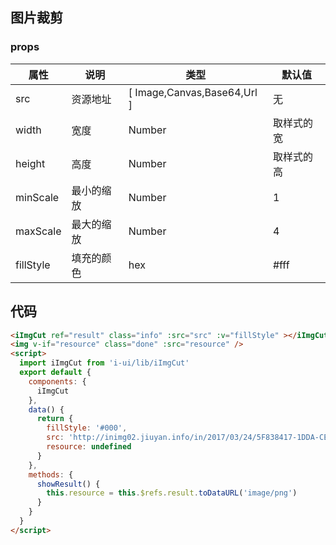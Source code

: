 ## 图片裁剪
<template>
  <iImgCut ref="result" class="info" :src="src" :fillStyle="fillStyle" :width="400" :height="400"></iImgCut>
  <iImgCut ref="result1" class="info1" :src="src" :fillStyle="fillStyle">
     <div class="mask"></div>
  </iImgCut>
  <img v-if="resource" class="done" :src="resource" />
  <img v-if="resource1" class="done" :src="resource1" />
<br />
<i-button type="primary">选择图片 
   <iImgUpload @done="addImg" />
</i-button>
<i-button type="primary" @click="showResult">查看结果</i-button>
</template>
<style lang="scss">
  .info {
    transform: translate(0,-100px);
    width: 300px;
    height: 300px;
    display:inline-block;
    canvas {
      width: 100%;
      height: 100%;
    }
  }
  .info1 {
    margin: 100px 0;
    width: 300px;
    height: 100px;
    display:inline-block;
    position: relative;
    canvas {
      transform: translate(0,-100px);
      width: 300px;
      height: 300px;
      pointer-events: none;
    }
    .mask {
      transform: translate(0,-100px);
      position: absolute;
      left: 0;
      top: 0;
      width: 300px;
      height: 300px;
      border: 100px solid rgba(0,0,0,.4);
      border-left: none;
      border-right: none;
      box-sizing: border-box;
      pointer-events: none;
    }
  }
  .done {
    border: 1px solid #000;
  }
</style>
<script>
  import iImgCut from 'i-ui/lib/iImgCut'
  import iImgUpload from 'i-ui/lib/iImgUpload'
  export default {
    components: {
      iImgUpload,
      iImgCut
    },
    data() {
      return {
        fillStyle: '#fff',
        src: '',
        resource: undefined,
        resource1: undefined
      }
    },
    methods: {
      addImg (file) {
        this.src = file.toDataURL('image/png')
      },
      showResult() {
        this.resource = this.$refs.result.toDataURL('image/png')
        this.resource1 = this.$refs.result1.toDataURL('image/png')
      }
    }
  }
</script>

### props
 |属性 | 说明 | 类型 | 默认值 |
 |---  | --- | ---  | --- |
 |src  | 资源地址  | [ Image,Canvas,Base64,Url ] | 无 |
 |width  | 宽度  | Number | 取样式的宽  |
 |height  | 高度  | Number | 取样式的高  |
 |minScale  | 最小的缩放  | Number | 1  |
 |maxScale  | 最大的缩放  | Number | 4  |
 |fillStyle  | 填充的颜色  | hex | #fff  |

## 代码
```html
<iImgCut ref="result" class="info" :src="src" :v="fillStyle" ></iImgCut>
<img v-if="resource" class="done" :src="resource" />
<script>
  import iImgCut from 'i-ui/lib/iImgCut'
  export default {
    components: {
      iImgCut
    },
    data() {
      return {
        fillStyle: '#000',
        src: 'http://inimg02.jiuyan.info/in/2017/03/24/5F838417-1DDA-CE2A-14A6-7A0D0247301C-1wGMzYZ.jpg',
        resource: undefined
      }
    },
    methods: {
      showResult() {
        this.resource = this.$refs.result.toDataURL('image/png')
      }
    }
  }
</script>
```

